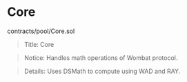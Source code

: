 # Core

contracts/pool/Core.sol

> Title: Core

> Notice: Handles math operations of Wombat protocol.

> Details: Uses DSMath to compute using WAD and RAY.
